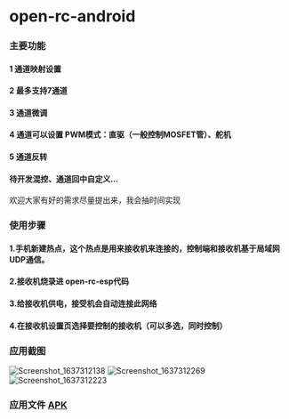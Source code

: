 # open-rc-android

### 主要功能
#### 1 通道映射设置 
#### 2 最多支持7通道 
#### 3 通道微调
#### 4 通道可以设置 PWM模式：直驱（一般控制MOSFET管）、舵机
#### 5 通道反转

#### 待开发混控、通道回中自定义...

欢迎大家有好的需求尽量提出来，我会抽时间实现

### 使用步骤
#### 1.手机新建热点，这个热点是用来接收机来连接的，控制端和接收机基于局域网UDP通信。
#### 2.接收机烧录进 open-rc-esp代码 
#### 3.给接收机供电，接受机会自动连接此网络
#### 4.在接收机设置页选择要控制的接收机（可以多选，同时控制）

### 应用截图
![Screenshot_1637312138](https://user-images.githubusercontent.com/5453963/142594431-38a08f9f-4fb7-4371-b794-743396131ebe.png)
![Screenshot_1637312269](https://user-images.githubusercontent.com/5453963/142594672-eec34da3-b504-4a14-b809-ed4d76623f46.png)
![Screenshot_1637312223](https://user-images.githubusercontent.com/5453963/142594583-b7c1eca7-2707-4074-875e-f2fb33132a2e.png)

### 应用文件 [APK](app/release/app-release.apk)
